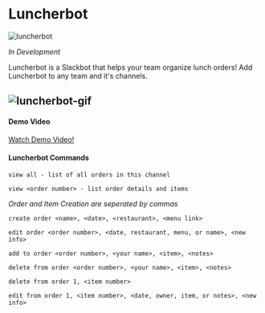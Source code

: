 # Luncherbot
![luncherbot](http://i.imgur.com/7eIWMmz.png)

*In Development*

Luncherbot is a Slackbot that helps your team organize lunch orders! Add Luncherbot to any team and it's channels. 

![luncherbot-gif](http://i.imgur.com/1wLiYE2.gif)
---

#### Demo Video
[Watch Demo Video!](https://vimeo.com/182338900)

#### Luncherbot Commands

```view all - list of all orders in this channel```

```view <order number> - list order details and items```

*Order and Item Creation are seperated by commas*

```create order <name>, <date>, <restaurant>, <menu link>``` 

```edit order <order number>, <date, restaurant, menu, or name>, <new info>```

```add to order <order number>, <your name>, <item>, <notes>```

```delete from order <order number>, <your name>, <item>, <notes>```

```delete from order 1, <item number>```

```edit from order 1, <item number>, <date, owner, item, or notes>, <new info>```
